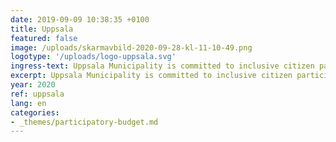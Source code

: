 ```yaml
---
date: 2019-09-09 10:38:35 +0100
title: Uppsala
featured: false
image: /uploads/skarmavbild-2020-09-28-kl-11-10-49.png
logotype: '/uploads/logo-uppsala.svg'
ingress-text: Uppsala Municipality is committed to inclusive citizen participation.
excerpt: Uppsala Municipality is committed to inclusive citizen participation.
year: 2020
ref: uppsala
lang: en
categories:
- _themes/participatory-budget.md
---
```

